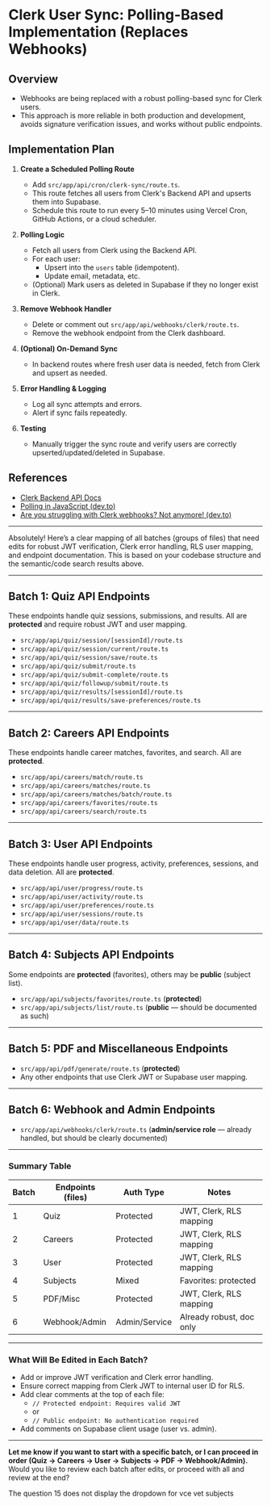 # Clerk User Sync: Polling-Based Implementation (Replaces Webhooks)

## Overview
- Webhooks are being replaced with a robust polling-based sync for Clerk users.
- This approach is more reliable in both production and development, avoids signature verification issues, and works without public endpoints.

## Implementation Plan
1. **Create a Scheduled Polling Route**
   - Add `src/app/api/cron/clerk-sync/route.ts`.
   - This route fetches all users from Clerk's Backend API and upserts them into Supabase.
   - Schedule this route to run every 5–10 minutes using Vercel Cron, GitHub Actions, or a cloud scheduler.

2. **Polling Logic**
   - Fetch all users from Clerk using the Backend API.
   - For each user:
     - Upsert into the `users` table (idempotent).
     - Update email, metadata, etc.
   - (Optional) Mark users as deleted in Supabase if they no longer exist in Clerk.

3. **Remove Webhook Handler**
   - Delete or comment out `src/app/api/webhooks/clerk/route.ts`.
   - Remove the webhook endpoint from the Clerk dashboard.

4. **(Optional) On-Demand Sync**
   - In backend routes where fresh user data is needed, fetch from Clerk and upsert as needed.

5. **Error Handling & Logging**
   - Log all sync attempts and errors.
   - Alert if sync fails repeatedly.

6. **Testing**
   - Manually trigger the sync route and verify users are correctly upserted/updated/deleted in Supabase.

## References
- [Clerk Backend API Docs](https://clerk.com/docs/reference/backend-api/tag/Users)
- [Polling in JavaScript (dev.to)](https://dev.to/siddharthssb11/polling-requests-to-an-api-in-javascript-1g2d)
- [Are you struggling with Clerk webhooks? Not anymore! (dev.to)](https://dev.to/mihir_bhadak/are-you-struggling-with-clerk-webhooks-not-anymore-3ebh)

---

Absolutely! Here’s a clear mapping of all batches (groups of files) that need edits for robust JWT verification, Clerk error handling, RLS user mapping, and endpoint documentation. This is based on your codebase structure and the semantic/code search results above.

---

## **Batch 1: Quiz API Endpoints**
These endpoints handle quiz sessions, submissions, and results. All are **protected** and require robust JWT and user mapping.

- `src/app/api/quiz/session/[sessionId]/route.ts`
- `src/app/api/quiz/session/current/route.ts`
- `src/app/api/quiz/session/save/route.ts`
- `src/app/api/quiz/submit/route.ts`
- `src/app/api/quiz/submit-complete/route.ts`
- `src/app/api/quiz/followup/submit/route.ts`
- `src/app/api/quiz/results/[sessionId]/route.ts`
- `src/app/api/quiz/results/save-preferences/route.ts`

---

## **Batch 2: Careers API Endpoints**
These endpoints handle career matches, favorites, and search. All are **protected**.

- `src/app/api/careers/match/route.ts`
- `src/app/api/careers/matches/route.ts`
- `src/app/api/careers/matches/batch/route.ts`
- `src/app/api/careers/favorites/route.ts`
- `src/app/api/careers/search/route.ts`

---

## **Batch 3: User API Endpoints**
These endpoints handle user progress, activity, preferences, sessions, and data deletion. All are **protected**.

- `src/app/api/user/progress/route.ts`
- `src/app/api/user/activity/route.ts`
- `src/app/api/user/preferences/route.ts`
- `src/app/api/user/sessions/route.ts`
- `src/app/api/user/data/route.ts`

---

## **Batch 4: Subjects API Endpoints**
Some endpoints are **protected** (favorites), others may be **public** (subject list).

- `src/app/api/subjects/favorites/route.ts` (**protected**)
- `src/app/api/subjects/list/route.ts` (**public** — should be documented as such)

---

## **Batch 5: PDF and Miscellaneous Endpoints**
- `src/app/api/pdf/generate/route.ts` (**protected**)
- Any other endpoints that use Clerk JWT or Supabase user mapping.

---

## **Batch 6: Webhook and Admin Endpoints**
- `src/app/api/webhooks/clerk/route.ts` (**admin/service role** — already handled, but should be clearly documented)

---

### **Summary Table**

| Batch   | Endpoints (files) | Auth Type      | Notes                        |
|---------|-------------------|----------------|------------------------------|
| 1       | Quiz              | Protected      | JWT, Clerk, RLS mapping      |
| 2       | Careers           | Protected      | JWT, Clerk, RLS mapping      |
| 3       | User              | Protected      | JWT, Clerk, RLS mapping      |
| 4       | Subjects          | Mixed          | Favorites: protected         |
| 5       | PDF/Misc          | Protected      | JWT, Clerk, RLS mapping      |
| 6       | Webhook/Admin     | Admin/Service  | Already robust, doc only     |

---

### **What Will Be Edited in Each Batch?**
- Add or improve JWT verification and Clerk error handling.
- Ensure correct mapping from Clerk JWT to internal user ID for RLS.
- Add clear comments at the top of each file:  
  - `// Protected endpoint: Requires valid JWT`  
  - or  
  - `// Public endpoint: No authentication required`
- Add comments on Supabase client usage (user vs. admin).

---

**Let me know if you want to start with a specific batch, or I can proceed in order (Quiz → Careers → User → Subjects → PDF → Webhook/Admin).**  
Would you like to review each batch after edits, or proceed with all and review at the end?

The question 15 does not display the dropdown for vce vet subjects